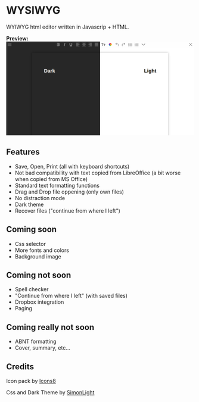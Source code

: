 # WYSIWYG

WYIWYG html editor written in Javascrip + HTML.


**Preview:** ![Alt Text](screenshots/preview-v0.0.6-corrected.png)

## Features

* Save, Open, Print (all with keyboard shortcuts)
* Not bad compatibility with text copied from LibreOffice (a bit worse when copied from MS Office)
* Standard text formatting functions
* Drag and Drop file oppening (only own files)
* No distraction mode
* Dark theme
* Recover files ("continue from where I left")

## Coming soon

* Css selector
* More fonts and colors
* Background image

## Coming **not** soon

* Spell checker
* "Continue from where I left" (with saved files)
* Dropbox integration
* Paging

## Coming **really not** soon

* ABNT formatting
* Cover, summary, etc...

## Credits

Icon pack by [Icons8](https://icons8.com)

Css and Dark Theme by [SimonLight](https://github.com/SimonLight001)

